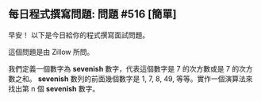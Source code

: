 ## 每日程式撰寫問題: 問題 #516 [簡單]

早安！ 以下是今日給你的程式撰寫面試問題。

這個問題是由 Zillow 所問。

我們定義一個數字為 **sevenish** 數字，代表這個數字是 7 的次方數或是 7 的次方數之和。 **sevenish** 數列的前面幾個數字是 1, 7, 8, 49, 等等。實作一個演算法來找出第 n 個 **sevenish** 數字。